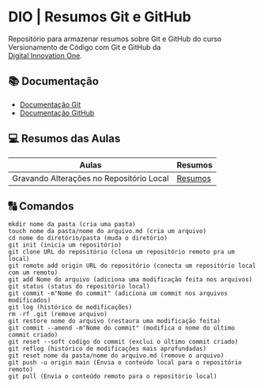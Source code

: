 # DIO | Resumos Git e GitHub

Repositório para armazenar resumos sobre Git e GitHub do curso Versionamento de Código com Git e GitHub da  
[Digital Innovation One](https://web.dio.me/course/versionamento-de-codigo-com-git-e-github/learning/599dd3dd-d189-474f-a55c-22f37b4472da?back=/track/coding-future-banco-pan-desenvolvimento-frontend-com-angular&tab=undefined&moduleId=undefined).

## 📚 Documentação
- [Documentação Git](https://git-scm.com/doc)
- [Documentação GitHub](https://docs.github.com/)

## 💻 Resumos das Aulas 

| Aulas | Resumos |
|-------|---------|
|Gravando Alterações no Repositório Local | [Resumos](https://github.com/oizaeljunior/BootCamp-DIO)|

## 🔠 Comandos
```
mkdir nome da pasta (cria uma pasta)
touch nome da pasta/nome do arquivo.md (cria um arquivo)
cd nome do diretório/pasta (muda o diretório)
git init (inicia um repositório)
git clone URL do repositório (clona um repositório remoto pra um local)
git remote add origin URL do repositório (conecta um repositório local com um remoto)
git add Nome do arquivo (adiciona uma modificação feita nos arquivos)
git status (status do repositório local)
git commit -m"Nome do commit" (adiciona um commit nos arquivos modificados)
git log (histórico de modificações)
rm -rf .git (remove arquivo)
git restore nome do arquivo (restaura uma modificação feita)
git commit --amend -m"Nome do commit" (modifica o nome do último commit criado)
git reset --soft codigo do commit (exclui o último commit criado)
git reflog (histórico de modificações mais aprofundadas)
git reset nome da pasta/nome do arquivo.md (remove o arquivo)
git push -u origin main (Envia o conteúdo local para o repositório remoto)
git pull (Envia o conteúdo remoto para o repositório local)
```






